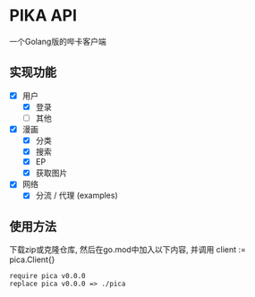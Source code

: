 PIKA API
===========
一个Golang版的哔卡客户端

## 实现功能


- [x] 用户
  - [x] 登录
  - [ ] 其他
- [x] 漫画
  - [x] 分类
  - [x] 搜索
  - [x] EP
  - [x] 获取图片
- [x] 网络
  - [x] 分流 / 代理 (examples)

## 使用方法

下载zip或克隆仓库, 然后在go.mod中加入以下内容, 并调用 client := pica.Client{}
```
require pica v0.0.0
replace pica v0.0.0 => ./pica
```

